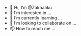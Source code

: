 - 👋 Hi, I’m @Zakhaaku
- 👀 I’m interested in ...
- 🌱 I’m currently learning ...
- 💞️ I’m looking to collaborate on ...
- 📫 How to reach me ...

<!---
Zakhaaku/Zakhaaku is a ✨ special ✨ repository because its `README.md` (this file) appears on your GitHub profile.
You can click the Preview link to take a look at your changes.
--->
